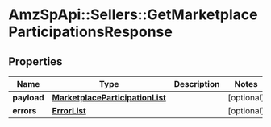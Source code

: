 # AmzSpApi::Sellers::GetMarketplaceParticipationsResponse

## Properties
Name | Type | Description | Notes
------------ | ------------- | ------------- | -------------
**payload** | [**MarketplaceParticipationList**](MarketplaceParticipationList.md) |  | [optional] 
**errors** | [**ErrorList**](ErrorList.md) |  | [optional] 

